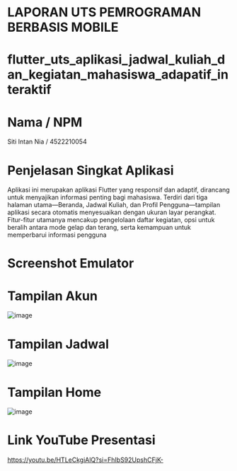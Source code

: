 # LAPORAN UTS PEMROGRAMAN BERBASIS MOBILE
# flutter_uts_aplikasi_jadwal_kuliah_dan_kegiatan_mahasiswa_adapatif_interaktif
# Nama / NPM  
Siti Intan Nia / 4522210054
# Penjelasan Singkat Aplikasi
Aplikasi ini merupakan aplikasi Flutter yang responsif dan adaptif, dirancang untuk menyajikan informasi penting bagi mahasiswa. Terdiri dari tiga halaman utama—Beranda, Jadwal Kuliah, dan Profil Pengguna—tampilan aplikasi secara otomatis menyesuaikan dengan ukuran layar perangkat. Fitur-fitur utamanya mencakup pengelolaan daftar kegiatan, opsi untuk beralih antara mode gelap dan terang, serta kemampuan untuk memperbarui informasi pengguna
# Screenshot Emulator
# Tampilan Akun
![image](https://github.com/user-attachments/assets/473b1f16-7713-4905-afe9-b4615383c4a6)

# Tampilan Jadwal
![image](https://github.com/user-attachments/assets/deea77f1-03c2-4899-9eda-0a6d7250bdcc)

# Tampilan Home
![image](https://github.com/user-attachments/assets/990e23cb-a07a-43cd-aa1f-4d2cd3d1609b)

# Link YouTube Presentasi
https://youtu.be/HTLeCkgiAlQ?si=FhIbS92UpshCFjK-
